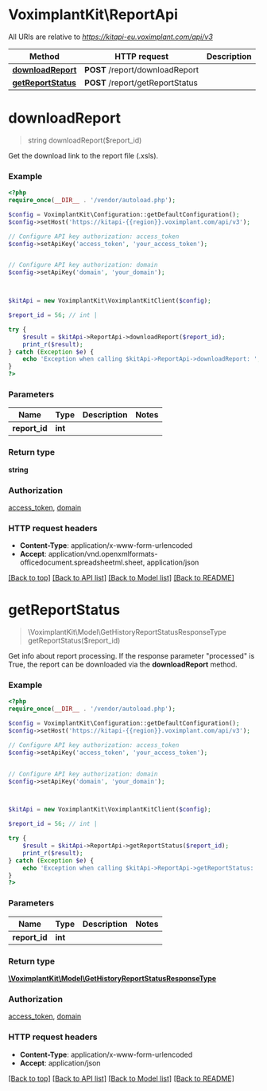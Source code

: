 # VoximplantKit\ReportApi

All URIs are relative to *https://kitapi-eu.voximplant.com/api/v3*

Method | HTTP request | Description
------------- | ------------- | -------------
[**downloadReport**](ReportApi.md#downloadReport) | **POST** /report/downloadReport | 
[**getReportStatus**](ReportApi.md#getReportStatus) | **POST** /report/getReportStatus | 


# **downloadReport**
> string downloadReport($report_id)



Get the download link to the report file (.xsls).

### Example
```php
<?php
require_once(__DIR__ . '/vendor/autoload.php');

$config = VoximplantKit\Configuration::getDefaultConfiguration();
$config->setHost('https://kitapi-{{region}}.voximplant.com/api/v3');

// Configure API key authorization: access_token
$config->setApiKey('access_token', 'your_access_token');


// Configure API key authorization: domain
$config->setApiKey('domain', 'your_domain');



$kitApi = new VoximplantKit\VoximplantKitClient($config);

$report_id = 56; // int | 

try {
    $result = $kitApi->ReportApi->downloadReport($report_id);
    print_r($result);
} catch (Exception $e) {
    echo 'Exception when calling $kitApi->ReportApi->downloadReport: ', $e->getMessage(), PHP_EOL;
}
?>
```

### Parameters

Name | Type | Description  | Notes
------------- | ------------- | ------------- | -------------
 **report_id** | **int**|  |

### Return type

**string**

### Authorization

[access_token](../../README.md#access_token), [domain](../../README.md#domain)

### HTTP request headers

 - **Content-Type**: application/x-www-form-urlencoded
 - **Accept**: application/vnd.openxmlformats-officedocument.spreadsheetml.sheet, application/json

[[Back to top]](#) [[Back to API list]](../../README.md#documentation-for-api-endpoints) [[Back to Model list]](../../README.md#documentation-for-models) [[Back to README]](../../README.md)

# **getReportStatus**
> \VoximplantKit\Model\GetHistoryReportStatusResponseType getReportStatus($report_id)



Get info about report processing. If the response parameter \"processed\" is True, the report can be downloaded via the <b>downloadReport</b> method.

### Example
```php
<?php
require_once(__DIR__ . '/vendor/autoload.php');

$config = VoximplantKit\Configuration::getDefaultConfiguration();
$config->setHost('https://kitapi-{{region}}.voximplant.com/api/v3');

// Configure API key authorization: access_token
$config->setApiKey('access_token', 'your_access_token');


// Configure API key authorization: domain
$config->setApiKey('domain', 'your_domain');



$kitApi = new VoximplantKit\VoximplantKitClient($config);

$report_id = 56; // int | 

try {
    $result = $kitApi->ReportApi->getReportStatus($report_id);
    print_r($result);
} catch (Exception $e) {
    echo 'Exception when calling $kitApi->ReportApi->getReportStatus: ', $e->getMessage(), PHP_EOL;
}
?>
```

### Parameters

Name | Type | Description  | Notes
------------- | ------------- | ------------- | -------------
 **report_id** | **int**|  |

### Return type

[**\VoximplantKit\Model\GetHistoryReportStatusResponseType**](../Model/GetHistoryReportStatusResponseType.md)

### Authorization

[access_token](../../README.md#access_token), [domain](../../README.md#domain)

### HTTP request headers

 - **Content-Type**: application/x-www-form-urlencoded
 - **Accept**: application/json

[[Back to top]](#) [[Back to API list]](../../README.md#documentation-for-api-endpoints) [[Back to Model list]](../../README.md#documentation-for-models) [[Back to README]](../../README.md)

